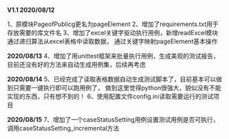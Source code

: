 **V1.1 2020/08/12**

1、原模块PageofPublicg更名为pageElement
2、增加了requirements.txt用于存放需要的库文件名
3、增加了excel关键字驱动执行用例，新增readExcel模块通过递归算法从excel表格中读取数据，
通过关键字映射pageElement基本操作


**2020/08/13**
4、增加了用unittest框架来批量执行用例，生成美观的测试报告，目前还没有好的方法来自动生成用例集，后续再考虑

**2020/08/14**
5、已经完成了读取表格数据自动生成测试脚本了，目前基本可以做到只需要一键执行即可以跑用例了，
做到这里觉得python很强大，貌似没有不能实现的东西，只有想不到的！
6、使用配置文件config.ini读取需要运行的测试项目

**2020/08/15**
7、增加了一个caseStatusSetting用例设置测试用例是否可执行，调用caseStatusSetting_incremental方法
